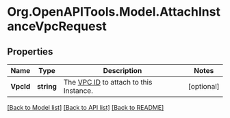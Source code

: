# Org.OpenAPITools.Model.AttachInstanceVpcRequest

## Properties

Name | Type | Description | Notes
------------ | ------------- | ------------- | -------------
**VpcId** | **string** | The [VPC ID](#operation/list-vpcs) to attach to this Instance. | [optional] 

[[Back to Model list]](../README.md#documentation-for-models) [[Back to API list]](../README.md#documentation-for-api-endpoints) [[Back to README]](../README.md)

